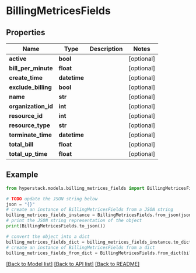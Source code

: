 # BillingMetricesFields


## Properties

Name | Type | Description | Notes
------------ | ------------- | ------------- | -------------
**active** | **bool** |  | [optional] 
**bill_per_minute** | **float** |  | [optional] 
**create_time** | **datetime** |  | [optional] 
**exclude_billing** | **bool** |  | [optional] 
**name** | **str** |  | [optional] 
**organization_id** | **int** |  | [optional] 
**resource_id** | **int** |  | [optional] 
**resource_type** | **str** |  | [optional] 
**terminate_time** | **datetime** |  | [optional] 
**total_bill** | **float** |  | [optional] 
**total_up_time** | **float** |  | [optional] 

## Example

```python
from hyperstack.models.billing_metrices_fields import BillingMetricesFields

# TODO update the JSON string below
json = "{}"
# create an instance of BillingMetricesFields from a JSON string
billing_metrices_fields_instance = BillingMetricesFields.from_json(json)
# print the JSON string representation of the object
print(BillingMetricesFields.to_json())

# convert the object into a dict
billing_metrices_fields_dict = billing_metrices_fields_instance.to_dict()
# create an instance of BillingMetricesFields from a dict
billing_metrices_fields_from_dict = BillingMetricesFields.from_dict(billing_metrices_fields_dict)
```
[[Back to Model list]](../README.md#documentation-for-models) [[Back to API list]](../README.md#documentation-for-api-endpoints) [[Back to README]](../README.md)


